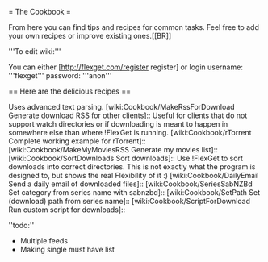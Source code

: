= The Cookbook =

From here you can find tips and recipes for common tasks.
Feel free to add your own recipes or improve existing ones.[[BR]]

'''To edit wiki:'''

You can either [http://flexget.com/register register] or login username: '''flexget''' password: '''anon'''

== Here are the delicious recipes ==

 [wiki:Cookbook/PresetSeries Manage series and multiple feeds easily]::
 [wiki:Cookbook/FlexGetUpdater Download FlexGet Releases]::
 [wiki:Cookbook/RlslogDVDRips Download DVDRips From RlsLog with imdb filtering]::
 [wiki:Cookbook/HeroesComics Download Heroes comics]::
 Uses advanced text parsing.
 [wiki:Cookbook/MakeRssForDownload Generate download RSS for other clients]::
 Useful for clients that do not support watch directories or if downloading is meant to happen in somewhere else than where !FlexGet is running.
 [wiki:Cookbook/rTorrent Complete working example for rTorrent]::
 [wiki:Cookbook/MakeMyMoviesRSS Generate my movies list]::
 [wiki:Cookbook/SortDownloads Sort downloads]::
 Use !FlexGet to sort downloads into correct directories. This is not exactly what the program is designed to, but shows the real Flexibility of it :)
 [wiki:Cookbook/DailyEmail Send a daily email of downloaded files]::
 [wiki:Cookbook/SeriesSabNZBd Set category from series name with sabnzbd]::
 [wiki:Cookbook/SetPath Set (download) path from series name]::
 [wiki:Cookbook/ScriptForDownload Run custom script for downloads]::

''todo:''

 * Multiple feeds
 * Making single must have list
